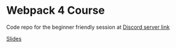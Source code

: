 # Webpack 4 Course

Code repo for the beginner friendly session at [Discord server link](https://discord.gg/zRkvhT9)

[Slides](https://docs.google.com/presentation/d/1VP0mh3YR4UEWBSgDaAzhOjAS7ux-89LMCJ9G-58qxi4/edit?usp=sharing)
